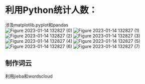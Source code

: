 # 利用Python统计人数：
涉及matplotlib.pyplot和pandas<br>
![Figure 2023-01-14 132827 (0)](https://user-images.githubusercontent.com/69446590/212457531-4032612e-b3d3-48b1-b2e8-63478bdefafa.png)
![Figure 2023-01-14 132827 (1)](https://user-images.githubusercontent.com/69446590/212457533-7d29eede-2c4f-47b3-a480-611c5235f246.png)
![Figure 2023-01-14 132827 (2)](https://user-images.githubusercontent.com/69446590/212457536-e9df149f-9d89-41fc-b1fc-83adac453dcf.png)
![Figure 2023-01-14 132827 (3)](https://user-images.githubusercontent.com/69446590/212457538-2d1994ff-1327-48fe-8d1c-0dc4ce612b09.png)
![Figure 2023-01-14 132827 (4)](https://user-images.githubusercontent.com/69446590/212457539-78c9a1e4-5405-47ca-9a33-6c891dc015fb.png)
![Figure 2023-01-14 132827 (5)](https://user-images.githubusercontent.com/69446590/212457541-56d7ad4f-8a8d-497d-a0b8-cd7125811c96.png)
![Figure 2023-01-14 132827 (6)](https://user-images.githubusercontent.com/69446590/212457546-1b874863-4a5d-44b0-ad28-4cb0d6f33482.png)
![Figure 2023-01-14 132827 (7)](https://user-images.githubusercontent.com/69446590/212457550-73f6250e-f293-407d-9fd9-da6dade13c7a.png)


## 制作词云


利用jieba和wordscloud
